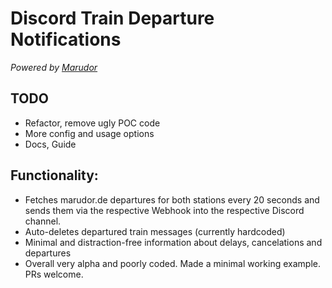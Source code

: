 # Discord Train Departure Notifications

*Powered by [Marudor](https://marudor.de)*


## TODO
- Refactor, remove ugly POC code
- More config and usage options
- Docs, Guide


## Functionality:
- Fetches marudor.de departures for both stations every 20 seconds and sends them via the respective Webhook into the respective Discord channel.
- Auto-deletes departured train messages (currently hardcoded)
- Minimal and distraction-free information about delays, cancelations and departures
- Overall very alpha and poorly coded. Made a minimal working example. PRs welcome.
